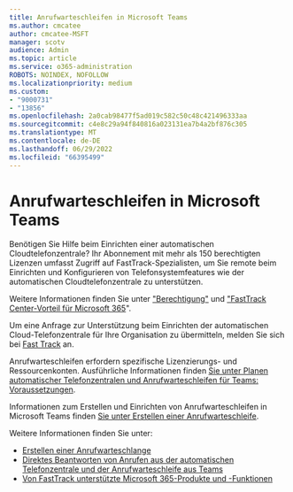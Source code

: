 ```yaml
---
title: Anrufwarteschleifen in Microsoft Teams
ms.author: cmcatee
author: cmcatee-MSFT
manager: scotv
audience: Admin
ms.topic: article
ms.service: o365-administration
ROBOTS: NOINDEX, NOFOLLOW
ms.localizationpriority: medium
ms.custom:
- "9000731"
- "13856"
ms.openlocfilehash: 2a0cab98477f5ad019c582c50c48c421496333aa
ms.sourcegitcommit: c4e8c29a94f840816a023131ea7b4a2bf876c305
ms.translationtype: MT
ms.contentlocale: de-DE
ms.lasthandoff: 06/29/2022
ms.locfileid: "66395499"
---
```

# <a name="call-queues-in-microsoft-teams"></a>Anrufwarteschleifen in Microsoft Teams

Benötigen Sie Hilfe beim Einrichten einer automatischen Cloudtelefonzentrale? Ihr Abonnement mit mehr als 150 berechtigten Lizenzen umfasst Zugriff auf FastTrack-Spezialisten, um Sie remote beim Einrichten und Konfigurieren von Telefonsystemfeatures wie der automatischen Cloudtelefonzentrale zu unterstützen.

Weitere Informationen finden Sie unter ["Berechtigung"](https://docs.microsoft.com/fasttrack/eligibility) und ["FastTrack Center-Vorteil für Microsoft 365](https://docs.microsoft.com/fasttrack/introduction#what-is-fasttrack-for-microsoft-365)".

Um eine Anfrage zur Unterstützung beim Einrichten der automatischen Cloud-Telefonzentrale für Ihre Organisation zu übermitteln, melden Sie sich bei [Fast Track](https://www.microsoft.com/fasttrack?rtc=1) an.

Anrufwarteschleifen erfordern spezifische Lizenzierungs- und Ressourcenkonten. Ausführliche Informationen finden [Sie unter Planen automatischer Telefonzentralen und Anrufwarteschleifen für Teams: Voraussetzungen](https://docs.microsoft.com/microsoftteams/plan-auto-attendant-call-queue#prerequisites).

Informationen zum Erstellen und Einrichten von Anrufwarteschleifen in Microsoft Teams finden [Sie unter Erstellen einer Anrufwarteschleife](https://docs.microsoft.com/microsoftteams/create-a-phone-system-call-queue). 

Weitere Informationen finden Sie unter:

- [Erstellen einer Anrufwarteschlange](https://docs.microsoft.com/microsoftteams/create-a-phone-system-call-queue)
- [Direktes Beantworten von Anrufen aus der automatischen Telefonzentrale und der Anrufwarteschleife aus Teams](https://docs.microsoft.com/microsoftteams/answer-auto-attendant-and-call-queue-calls)
- [Von FastTrack unterstützte Microsoft 365-Produkte und -Funktionen](https://docs.microsoft.com/fasttrack/products-and-capabilities#office-365)
